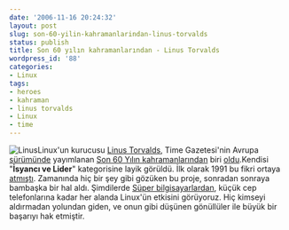 ```yaml
---
date: '2006-11-16 20:24:32'
layout: post
slug: son-60-yilin-kahramanlarindan-linus-torvalds
status: publish
title: Son 60 yılın kahramanlarından - Linus Torvalds
wordpress_id: '88'
categories:
- Linux
tags:
- heroes
- kahraman
- linus torvalds
- Linux
- time
---
```


![Linus](http://www.murekkep.org/resim/linustorvalds.jpeg)Linux'un kurucusu [Linus Torvalds](http://en.wikipedia.org/wiki/Linus_Torvalds), Time Gazetesi'nin Avrupa [sürümünde](http://www.time.com/time/europe/) yayımlanan [Son 60 Yılın kahramanlarından](http://www.time.com/time/europe/hero2006/) biri [oldu](http://www.time.com/time/europe/hero2006/torvalds.html).Kendisi "**İsyancı ve Lider**" kategorisine layik görüldü. İlk olarak 1991 bu fikri ortaya [atmıştı](http://groups.google.de/group/comp.os.minix/msg/b813d52cbc5a044b?dmode=source). Zamanında hiç bir şey gibi gözüken bu proje, sonradan sonraya bambaşka bir hal aldı. Şimdilerde [Süper bilgisayarlardan](http://www.top500.org/stats/28), küçük cep telefonlarına kadar her alanda Linux'ün etkisini görüyoruz. Hiç kimseyi aldırmadan yolundan giden, ve onun gibi düşünen gönüllüler ile büyük bir başarıyı hak etmiştir.
